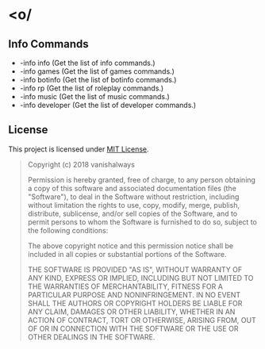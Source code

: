 # <o/

## Info Commands

* -info info (Get the list of info commands.)
* -info games (Get the list of games commands.)
* -info botinfo (Get the list of botinfo commands.)
* -info rp (Get the list of roleplay commands.)
* -info music (Get the list of music commands.)
* -info developer (Get the list of developer commands.)

## License
This project is licensed under [MIT License](/LICENSE).

> Copyright (c) 2018 vanishalways
> 
> Permission is hereby granted, free of charge, to any person obtaining a copy
> of this software and associated documentation files (the "Software"), to deal
> in the Software without restriction, including without limitation the rights
> to use, copy, modify, merge, publish, distribute, sublicense, and/or sell
> copies of the Software, and to permit persons to whom the Software is
> furnished to do so, subject to the following conditions:
> 
> The above copyright notice and this permission notice shall be included in all
> copies or substantial portions of the Software.
> 
> THE SOFTWARE IS PROVIDED "AS IS", WITHOUT WARRANTY OF ANY KIND, EXPRESS OR
> IMPLIED, INCLUDING BUT NOT LIMITED TO THE WARRANTIES OF MERCHANTABILITY,
> FITNESS FOR A PARTICULAR PURPOSE AND NONINFRINGEMENT. IN NO EVENT SHALL THE
> AUTHORS OR COPYRIGHT HOLDERS BE LIABLE FOR ANY CLAIM, DAMAGES OR OTHER
> LIABILITY, WHETHER IN AN ACTION OF CONTRACT, TORT OR OTHERWISE, ARISING FROM,
> OUT OF OR IN CONNECTION WITH THE SOFTWARE OR THE USE OR OTHER DEALINGS IN THE
> SOFTWARE.
